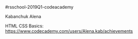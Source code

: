 #rsschool-2019Q1-codeacademy

Kabanchuk Alena

HTML CSS Basics: https://www.codecademy.com/users/Alena.kab/achievements
